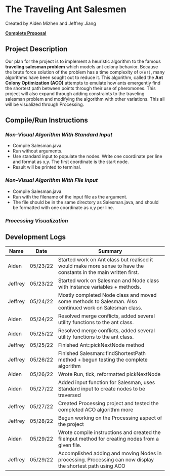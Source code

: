 # **The Traveling Ant Salesmen**

Created by Aiden Mizhen and Jeffrey Jiang

[**Complete
Proposal**](https://docs.google.com/document/d/1Vkc-bQuLZKICPwXoo_w7NjEORyUwMkhjVnNt5RsR-es/edit?usp=sharing)

## **Project Description**

Our plan for the project is to implement a heuristic algorithm to the famous **traveling salesman problem** which models
ant colony behavior. Because the brute force solution of the problem has a time complexity of `O(n!)`, many algorithms
have been sought out to reduce it. This algorithm, called the **Ant Colony Optimization (ACO)** attempts to emulate how
ants emergently find the shortest path between points through their use of pheromones. This project will also expand
through adding constraints to the traveling salesman problem and modifying the algorithm with other variations. This all
will be visualized through Processing.

## **Compile/Run Instructions**

### *Non-Visual Algorithm With Standard Input*

* Compile Salesman.java.
* Run without arguments.
* Use standard input to populate the nodes. Write one coordinate per line and format as x,y. The first coordinate is the
  start node.
* Result will be printed to terminal.

### *Non-Visual Algorithm With File Input*

* Compile Salesman.java.
* Run with the filename of the input file as the argument.
* The file should be in the same directory as Salesman.java, and should be formatted with one coordinate as x,y per
  line.

### *Processing Visualization*

## **Development Logs**

| Name    | Date     | Summary                                                                                                          |
| ------- | -------- | ---------------------------------------------------------------------------------------------------------------- |
| Aiden   | 05/23/22 | Started work on Ant class but realised it would make more sense to have the constants in the main written first. |
| Jeffrey | 05/23/22 | Started work on Salesman and Node class with instance variables + methods.                                       |
| Jeffrey | 05/24/22 | Mostly completed Node class and moved some methods to Salesman. Also continued work on Salesman class.           |
| Aiden   | 05/24/22 | Resolved merge conflicts, added several utility functions to the ant class.                                      |
| Aiden   | 05/25/22 | Resolved merge conflicts, added several utility functions to the ant class.                                      |
| Jeffrey | 05/25/22 | Finished Ant::pickNextNode method                                                                                |
| Jeffrey | 05/26/22 | Finished Salesman::findShortestPath method + begun testing the complete algorithm                                |
| Aiden   | 05/26/22 | Wrote Run, tick, reformatted pickNextNode                                                                        |
| Aiden   | 05/27/22 | Added input function for Salesman, uses Standard input to create nodes to be traversed                           |
| Jeffrey | 05/27/22 | Created Processing project and tested the completed ACO algorithm more                                           |
| Jeffrey | 05/28/22 | Begun working on the Processing aspect of the project                                                            |
| Aiden   | 05/29/22 | Wrote compile instructions and created the fileInput method for creating nodes from a given file.                |
| Jeffrey | 05/29/22 | Accomplished adding and moving Nodes in processing. Processing can now display the shortest path using ACO       |
